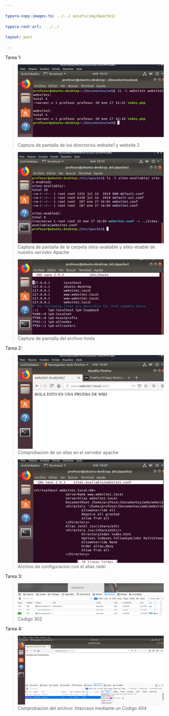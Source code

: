 ```yaml
---

typora-copy-images-to: ../../_assets/img/Apache1/

typora-root-url:  ../../

layout: post

---
```


Tarea 1:

> ![T1_1](/_assets/img/Apache1/T1_1.png)
> 
>
> Captura de pantalla de los directorios website1 y website 2




>![T1_2](/_assets/img/Apache1/T1_2.png)
> Captura de pantalla de la carpeta sites-avaliable y sites-enable de nuestro servidor Apache

> ![T1_3](/_assets/img/Apache1/T1_3.png)
>Captura de pantalla del archivo hosts

Tarea 2:



> ![T2_1](/_assets/img/Apache1/T2_1.png)Comprobacion de un alias en el servidor apache



> ![T2_2](/_assets/img/Apache1/T2_2.png)Archivo de configuracion con el alias /wiki



Tarea 3:

> ![T3_1](/_assets/img/Apache1/T3_1.png)Codigo 302



Tarea 4:

> ![T4_1](/_assets/img/Apache1/T4_1.png)Comprobacion del archivo .htaccess mediante un Codigo 404

